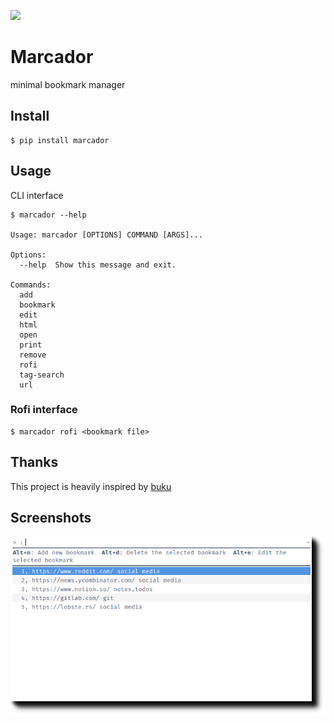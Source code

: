 ![](https://gitlab.com/joajfreitas/bookmarks/badges/master/pipeline.svg)

# Marcador

minimal bookmark manager

## Install
	$ pip install marcador

## Usage
CLI interface

	$ marcador --help

	Usage: marcador [OPTIONS] COMMAND [ARGS]...
	
	Options:
	  --help  Show this message and exit.
	
	Commands:
	  add
	  bookmark
	  edit
	  html
	  open
	  print
	  remove
	  rofi
	  tag-search
	  url

### Rofi interface

	$ marcador rofi <bookmark file>

## Thanks
This project is heavily inspired by [buku](https://github.com/jarun/Buku)

## Screenshots
![bookmarks screenshot](./showcase_pretty.png)



